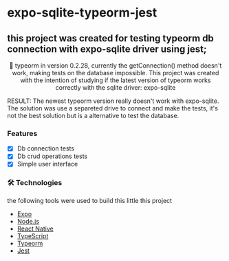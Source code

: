 # expo-sqlite-typeorm-jest

## this project was created for testing typeorm db connection with expo-sqlite driver using jest;
<p align="center">🚀 typeorm in version 0.2.28, currently the getConnection() method doesn't work, making tests on the database impossible. This project was created with the intention of studying if the latest version of typeorm works correctly with the sqlite driver: expo-sqlite</p>

RESULT: The newest typeorm version really doesn't work with expo-sqlite. The solution was use a separeted drive to connect and make the tests, it's not the best solution but is a alternative to test the database.

### Features

- [x] Db connection tests
- [x] Db crud operations tests 
- [x] Simple user interface

### 🛠 Technologies

the following tools were used to build this little this project

- [Expo](https://expo.io/)
- [Node.js](https://nodejs.org/en/)
- [React Native](https://reactnative.dev/)
- [TypeScript](https://www.typescriptlang.org/)
- [Typeorm](https://typeorm.io/)
- [Jest](https://jestjs.io/pt-BR/docs/tutorial-react-native)



